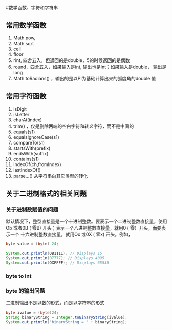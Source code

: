 #数学函数、字符和字符串

## 常用数学函数
  
  1. Math.pow,
  2. Math.sqrt
  3. ceil
  4. floor
  5. rint, 四舍五入，但返回的是double，5的时候返回的是偶数
  6. round，四舍五入，如果输入是int, 输出也是int；如果输入是double， 输出是long
  7. Math.toRadians() ，输出的是以PI为基础计算出来的弧度角的double 值
  
## 常用字符函数

1. isDigit
2. isLetter
3. charAt(index)
4. trim() ，仅是删除两端的空白字符和转义字符，而不是中间的
5. equals(s1)
6. equalsIgnoreCase(s1)
7. compareTo(s1)
8. startsWith(prefix)
9. endsWith(suffix)
10. contains(s1)
11. indexOf(ch,fromIndex)
12. lastIndexOf()
13. parse...() 从字符串向其它类型的转化

## 关于二进制格式的相关问题

### 关于进制数赋值的问题
默认情况下，整型直接量是一个十进制整数。要表示一个二进制整数直接量，使用
Ob 或者0B ( 零B) 开头；表示一个八进制整數直接量，就用0 ( 零）开头，而要表示一个
十六进制整数直接量，就用Ox 或0X ( 零x) 开头。例如，
```java
byte value = (byte) 24;

System.out.println(OB1111); // Displays 15
System.out,print1n(07777); // Displays 4095
System.out.println(OXFFFF); // Displays 65535

```

### byte to int


### byte 的输出问题
二进制输出不是以数的形式，而是以字符串的形式
```java
byte ivalue = (byte)24;
String binaryString = Integer.toBinaryString(ivalue);
System.out.println("binaryString = " + binaryString);
```


